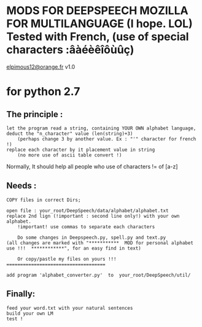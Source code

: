 MODS FOR DEEPSPEECH MOZILLA FOR MULTILANGUAGE (I hope. LOL)
Tested with French, (use of special characters :âàéèêîôùûç)
===========================================================
elpimous12@orange.fr                  v1.0

for python 2.7
==============


The principle :
---------------
	let the program read a string, containing YOUR OWN alphabet language,
	deduct the "n_character" value (len(string)+3)
		(perhaps change 3 by another value. Ex : "'" character for french !)
	replace each character by it placement value in string
		(no more use of ascii table convert !)

Normally, It should help all people who use of characters != of [a-z]


Needs :
-------

	COPY files in correct Dirs;

	open file : your_root/DeepSpeech/data/alphabet/alphabet.txt
	replace 2nd lign (!important : second line only!) with your own alphabet.
		!important! use commas to separate each characters

        Do some changes in Deepspeech.py, spell.py and text.py
	(all changes are marked with "***********  MOD for personal alphabet use !!!  ************", for an easy find in text)

        Or copy/pastle my files on yours !!!
	====================================

	add program 'alphabet_converter.py'  to  your_root/DeepSpeech/util/


Finally:
--------
	feed your word.txt with your natural sentences
	build your own LM
	test !

